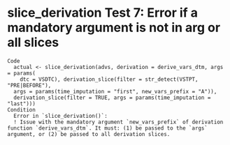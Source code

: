 # slice_derivation Test 7: Error if a mandatory argument is not in arg or all slices

    Code
      actual <- slice_derivation(advs, derivation = derive_vars_dtm, args = params(
        dtc = VSDTC), derivation_slice(filter = str_detect(VSTPT, "PRE|BEFORE"),
      args = params(time_imputation = "first", new_vars_prefix = "A")),
      derivation_slice(filter = TRUE, args = params(time_imputation = "last")))
    Condition
      Error in `slice_derivation()`:
      ! Issue with the mandatory argument `new_vars_prefix` of derivation function `derive_vars_dtm`. It must: (1) be passed to the `args` argument, or (2) be passed to all derivation slices.

